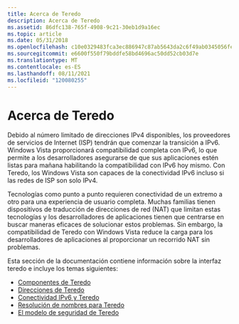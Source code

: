 ```yaml
---
title: Acerca de Teredo
description: Acerca de Teredo
ms.assetid: 86dfc138-765f-4908-9c21-30eb1d9a16ec
ms.topic: article
ms.date: 05/31/2018
ms.openlocfilehash: c10e0329483fca3ec886947c87ab5643da2c6f49ab0345056fe78e04ba8868ca
ms.sourcegitcommit: e6600f550f79bddfe58bd4696ac50dd52cb03d7e
ms.translationtype: MT
ms.contentlocale: es-ES
ms.lasthandoff: 08/11/2021
ms.locfileid: "120080255"
---
```

# <a name="about-teredo"></a>Acerca de Teredo

Debido al número limitado de direcciones IPv4 disponibles, los proveedores de servicios de Internet (ISP) tendrán que comenzar la transición a IPv6. Windows Vista proporcionará compatibilidad completa con IPv6, lo que permite a los desarrolladores asegurarse de que sus aplicaciones estén listas para mañana habilitando la compatibilidad con IPv6 hoy mismo. Con Teredo, los Windows Vista son capaces de la conectividad IPv6 incluso si las redes de ISP son solo IPv4.

Tecnologías como punto a punto requieren conectividad de un extremo a otro para una experiencia de usuario completa. Muchas familias tienen dispositivos de traducción de direcciones de red (NAT) que limitan estas tecnologías y los desarrolladores de aplicaciones tienen que centrarse en buscar maneras eficaces de solucionar estos problemas. Sin embargo, la compatibilidad de Teredo con Windows Vista reduce la carga para los desarrolladores de aplicaciones al proporcionar un recorrido NAT sin problemas.

Esta sección de la documentación contiene información sobre la interfaz teredo e incluye los temas siguientes:

-   [Componentes de Teredo](teredo-components.md)
-   [Direcciones de Teredo](teredo-addresses.md)
-   [Conectividad IPv6 y Teredo](ipv6-connectivity-and-teredo.md)
-   [Resolución de nombres para Teredo](name-resolution-for-teredo.md)
-   [El modelo de seguridad de Teredo](the-teredo-security-model.md)

 

 





